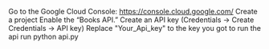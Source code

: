 Go to the Google Cloud Console: https://console.cloud.google.com/ Create a project Enable the “Books API.” Create an API key (Credentials -> Create Credentials -> API key) Replace "Your_Api_key" to the key you got to run the api run python api.py

